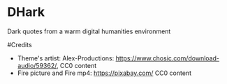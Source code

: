 # DHark
Dark quotes from a warm digital humanities environment


#Credits
- Theme's artist: Alex-Productions: https://www.chosic.com/download-audio/59362/, CC0 content
- Fire picture and Fire mp4: https://pixabay.com/ CC0 content